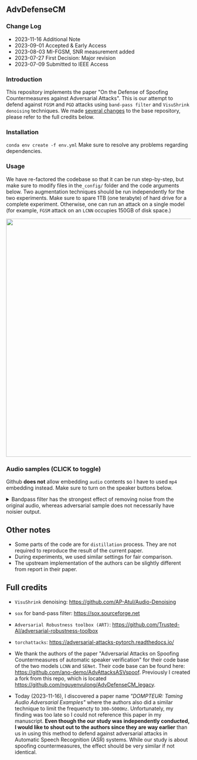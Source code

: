 ## AdvDefenseCM
### Change Log
- 2023-11-16 Additional Note
- 2023-09-01 Accepted & Early Access
- 2023-08-03 MI-FGSM, SNR measurement added
- 2023-07-27 First Decision: Major revision
- 2023-07-09 Submitted to IEEE Access

### Introduction
This repository implements the paper "On the Defense of Spoofing Countermeasures against Adversarial Attacks". This is our attempt to defend against `FGSM` and `PGD` attacks using `band-pass filter` and `VisuShrink denoising` techniques.
We made [several changes](https://github.com/ano-demo/AdvAttacksASVspoof/compare/master...nguyenvulong:AdvDefenseCM:master) to the base repository, please refer to the full credits below.
### Installation
`conda env create -f env.yml`
Make sure to resolve any problems regarding dependencies.
### Usage
We have re-factored the codebase so that it can be run step-by-step, but make sure to modify files in the`_config/` folder and the code arguments below. Two augmentation techniques should be run independently for the two experiments. Make sure to spare 1TB (one terabyte) of hard drive for a complete experiment. Otherwise, one can run an attack on a single model (for example, `FGSM` attack on an `LCNN` occupies 150GB of disk space.) 

<p align="center"><img src="https://github.com/user-attachments/assets/3310b43a-d745-48b6-8453-bc46f53b680a" width=650></p>


### Audio samples (CLICK to toggle)
Github **does not** allow embedding `audio` contents so I have to used `mp4` embedding instead. Make sure to turn on the speaker buttons below.
<details>
<summary> Bandpass filter has the strongest effect of removing noise from the original audio, whereas adversarial sample does not necessarily have noisier output.  </summary>
  
**Original sample** 

https://github.com/nguyenvulong/AdvDefenseCM/assets/1311412/1f57d32a-74dd-4ec6-8bbc-e79224e75aa8

**Adversarial sample** 

https://github.com/nguyenvulong/AdvDefenseCM/assets/1311412/1d3d2d6f-1f3f-41d5-ba2f-71c9e297e357

**Denoised sample**

https://github.com/nguyenvulong/AdvDefenseCM/assets/1311412/f150bef2-8916-4ab9-93a6-6d2ccacba96e

**Bandpassed sample**

https://github.com/nguyenvulong/AdvDefenseCM/assets/1311412/050ea798-31e8-4bb5-8ee9-7c496983c760
</details>

## Other notes
- Some parts of the code are for `distillation` process. They are not required to reproduce the result of the current paper.
- During experiments, we used similar settings for fair comparison.
- The upstream implementation of the authors can be slightly different from report in their paper.  
  
## Full credits
- `VisuShrink` denoising: https://github.com/AP-Atul/Audio-Denoising
- `sox` for band-pass filter: https://sox.sourceforge.net
- `Adversarial Robustness toolbox (ART)`: https://github.com/Trusted-AI/adversarial-robustness-toolbox
- `torchattacks`: https://adversarial-attacks-pytorch.readthedocs.io/
- We thank the authors of the paper "Adversarial Attacks on Spoofing Countermeasures of automatic speaker verification" for their code base of the two models `LCNN` and `SENet`. Their code base can be found here: https://github.com/ano-demo/AdvAttacksASVspoof. Previously I created a fork from this repo, which is located https://github.com/nguyenvulong/AdvDefenseCM_legacy.

- Today (2023-11-16), I discovered a paper name _"DOMPTEUR: Taming Audio Adversarial Examples"_ where the authors also did a similar technique to limit the frequencty to `300−5000Hz`. Unfortunately, my finding was too late so I could not reference this paper in my manuscript. **Even though the our study was independently conducted, I would like to shout out to the authors since they are way earlier** than us in using this method to defend against adversarial attacks in Automatic Speech Recognition (ASR) systems. While our study is about spoofing countermeasures, the effect should be very similar if not identical.

